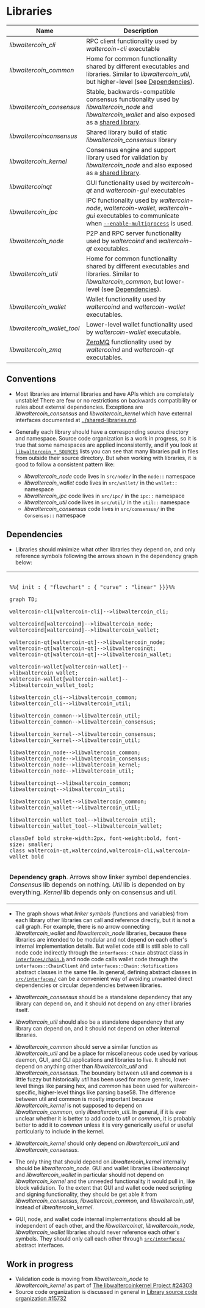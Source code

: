 # Libraries

| Name                     | Description |
|--------------------------|-------------|
| *libwaltercoin_cli*         | RPC client functionality used by *waltercoin-cli* executable |
| *libwaltercoin_common*      | Home for common functionality shared by different executables and libraries. Similar to *libwaltercoin_util*, but higher-level (see [Dependencies](#dependencies)). |
| *libwaltercoin_consensus*   | Stable, backwards-compatible consensus functionality used by *libwaltercoin_node* and *libwaltercoin_wallet* and also exposed as a [shared library](../shared-libraries.md). |
| *libwaltercoinconsensus*    | Shared library build of static *libwaltercoin_consensus* library |
| *libwaltercoin_kernel*      | Consensus engine and support library used for validation by *libwaltercoin_node* and also exposed as a [shared library](../shared-libraries.md). |
| *libwaltercoinqt*           | GUI functionality used by *waltercoin-qt* and *waltercoin-gui* executables |
| *libwaltercoin_ipc*         | IPC functionality used by *waltercoin-node*, *waltercoin-wallet*, *waltercoin-gui* executables to communicate when [`--enable-multiprocess`](multiprocess.md) is used. |
| *libwaltercoin_node*        | P2P and RPC server functionality used by *waltercoind* and *waltercoin-qt* executables. |
| *libwaltercoin_util*        | Home for common functionality shared by different executables and libraries. Similar to *libwaltercoin_common*, but lower-level (see [Dependencies](#dependencies)). |
| *libwaltercoin_wallet*      | Wallet functionality used by *waltercoind* and *waltercoin-wallet* executables. |
| *libwaltercoin_wallet_tool* | Lower-level wallet functionality used by *waltercoin-wallet* executable. |
| *libwaltercoin_zmq*         | [ZeroMQ](../zmq.md) functionality used by *waltercoind* and *waltercoin-qt* executables. |

## Conventions

- Most libraries are internal libraries and have APIs which are completely unstable! There are few or no restrictions on backwards compatibility or rules about external dependencies. Exceptions are *libwaltercoin_consensus* and *libwaltercoin_kernel* which have external interfaces documented at [../shared-libraries.md](../shared-libraries.md).

- Generally each library should have a corresponding source directory and namespace. Source code organization is a work in progress, so it is true that some namespaces are applied inconsistently, and if you look at [`libwaltercoin_*_SOURCES`](../../src/Makefile.am) lists you can see that many libraries pull in files from outside their source directory. But when working with libraries, it is good to follow a consistent pattern like:

  - *libwaltercoin_node* code lives in `src/node/` in the `node::` namespace
  - *libwaltercoin_wallet* code lives in `src/wallet/` in the `wallet::` namespace
  - *libwaltercoin_ipc* code lives in `src/ipc/` in the `ipc::` namespace
  - *libwaltercoin_util* code lives in `src/util/` in the `util::` namespace
  - *libwaltercoin_consensus* code lives in `src/consensus/` in the `Consensus::` namespace

## Dependencies

- Libraries should minimize what other libraries they depend on, and only reference symbols following the arrows shown in the dependency graph below:

<table><tr><td>

```mermaid

%%{ init : { "flowchart" : { "curve" : "linear" }}}%%

graph TD;

waltercoin-cli[waltercoin-cli]-->libwaltercoin_cli;

waltercoind[waltercoind]-->libwaltercoin_node;
waltercoind[waltercoind]-->libwaltercoin_wallet;

waltercoin-qt[waltercoin-qt]-->libwaltercoin_node;
waltercoin-qt[waltercoin-qt]-->libwaltercoinqt;
waltercoin-qt[waltercoin-qt]-->libwaltercoin_wallet;

waltercoin-wallet[waltercoin-wallet]-->libwaltercoin_wallet;
waltercoin-wallet[waltercoin-wallet]-->libwaltercoin_wallet_tool;

libwaltercoin_cli-->libwaltercoin_common;
libwaltercoin_cli-->libwaltercoin_util;

libwaltercoin_common-->libwaltercoin_util;
libwaltercoin_common-->libwaltercoin_consensus;

libwaltercoin_kernel-->libwaltercoin_consensus;
libwaltercoin_kernel-->libwaltercoin_util;

libwaltercoin_node-->libwaltercoin_common;
libwaltercoin_node-->libwaltercoin_consensus;
libwaltercoin_node-->libwaltercoin_kernel;
libwaltercoin_node-->libwaltercoin_util;

libwaltercoinqt-->libwaltercoin_common;
libwaltercoinqt-->libwaltercoin_util;

libwaltercoin_wallet-->libwaltercoin_common;
libwaltercoin_wallet-->libwaltercoin_util;

libwaltercoin_wallet_tool-->libwaltercoin_util;
libwaltercoin_wallet_tool-->libwaltercoin_wallet;

classDef bold stroke-width:2px, font-weight:bold, font-size: smaller;
class waltercoin-qt,waltercoind,waltercoin-cli,waltercoin-wallet bold
```
</td></tr><tr><td>

**Dependency graph**. Arrows show linker symbol dependencies. *Consensus* lib depends on nothing. *Util* lib is depended on by everything. *Kernel* lib depends only on consensus and util.

</td></tr></table>

- The graph shows what _linker symbols_ (functions and variables) from each library other libraries can call and reference directly, but it is not a call graph. For example, there is no arrow connecting *libwaltercoin_wallet* and *libwaltercoin_node* libraries, because these libraries are intended to be modular and not depend on each other's internal implementation details. But wallet code still is still able to call node code indirectly through the `interfaces::Chain` abstract class in [`interfaces/chain.h`](../../src/interfaces/chain.h) and node code calls wallet code through the `interfaces::ChainClient` and `interfaces::Chain::Notifications` abstract classes in the same file. In general, defining abstract classes in [`src/interfaces/`](../../src/interfaces/) can be a convenient way of avoiding unwanted direct dependencies or circular dependencies between libraries.

- *libwaltercoin_consensus* should be a standalone dependency that any library can depend on, and it should not depend on any other libraries itself.

- *libwaltercoin_util* should also be a standalone dependency that any library can depend on, and it should not depend on other internal libraries.

- *libwaltercoin_common* should serve a similar function as *libwaltercoin_util* and be a place for miscellaneous code used by various daemon, GUI, and CLI applications and libraries to live. It should not depend on anything other than *libwaltercoin_util* and *libwaltercoin_consensus*. The boundary between _util_ and _common_ is a little fuzzy but historically _util_ has been used for more generic, lower-level things like parsing hex, and _common_ has been used for waltercoin-specific, higher-level things like parsing base58. The difference between util and common is mostly important because *libwaltercoin_kernel* is not supposed to depend on *libwaltercoin_common*, only *libwaltercoin_util*. In general, if it is ever unclear whether it is better to add code to *util* or *common*, it is probably better to add it to *common* unless it is very generically useful or useful particularly to include in the kernel.


- *libwaltercoin_kernel* should only depend on *libwaltercoin_util* and *libwaltercoin_consensus*.

- The only thing that should depend on *libwaltercoin_kernel* internally should be *libwaltercoin_node*. GUI and wallet libraries *libwaltercoinqt* and *libwaltercoin_wallet* in particular should not depend on *libwaltercoin_kernel* and the unneeded functionality it would pull in, like block validation. To the extent that GUI and wallet code need scripting and signing functionality, they should be get able it from *libwaltercoin_consensus*, *libwaltercoin_common*, and *libwaltercoin_util*, instead of *libwaltercoin_kernel*.

- GUI, node, and wallet code internal implementations should all be independent of each other, and the *libwaltercoinqt*, *libwaltercoin_node*, *libwaltercoin_wallet* libraries should never reference each other's symbols. They should only call each other through [`src/interfaces/`](`../../src/interfaces/`) abstract interfaces.

## Work in progress

- Validation code is moving from *libwaltercoin_node* to *libwaltercoin_kernel* as part of [The libwaltercoinkernel Project #24303](https://github.com/waltercoin/waltercoin/issues/24303)
- Source code organization is discussed in general in [Library source code organization #15732](https://github.com/waltercoin/waltercoin/issues/15732)
